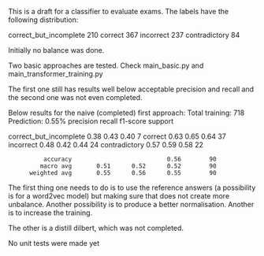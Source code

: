 This is a draft for a classifier to evaluate exams.
The labels have the following distribution:

correct_but_incomplete 210
correct 367
incorrect 237
contradictory 84

Initially no balance was done.

Two basic approaches are tested.
Check 
    main_basic.py
and
    main_transformer_training.py

The first one still has results well below acceptable precision and recall
and the second one was not even completed.

Below results for the naive (completed) first approach:
Total training: 718
Prediction: 0.55%
                        precision    recall  f1-score   support

correct_but_incomplete       0.38      0.43      0.40         7
               correct       0.63      0.65      0.64        37
             incorrect       0.48      0.42      0.44        24
         contradictory       0.57      0.59      0.58        22

              accuracy                           0.56        90
             macro avg       0.51      0.52      0.52        90
          weighted avg       0.55      0.56      0.55        90


The first thing one needs to do is to use the reference answers
(a possibility is for a word2vec model) but making sure that does
not create more unbalance.
Another possibility is to produce a better normalisation.
Another is to increase the training. 

The other is a distill dilbert, which was not completed.

No unit tests were made yet